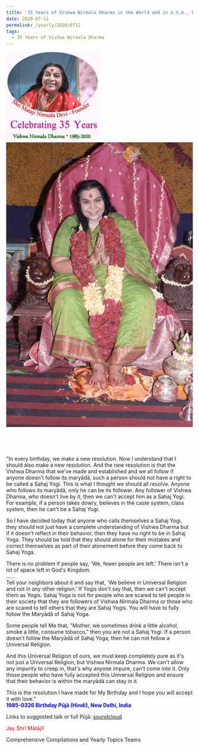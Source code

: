```yaml
---
title: '35 Years of Vishwa Nirmala Dharma in the World and in U.S.A., Post 11'
date: 2020-07-11
permalink: /yearly/2020/0711
tags:
  - 35 Years of Vishwa Nirmala Dharma
---
```


<div style="text-align: left"><img src="/images/Celebrating35YearsVishwaNirmalaDharma.png" width="250" /></div>

<div style="text-align: center"><img src="/images/image461.png" /></div>

<br>
<p style="color:DeepPink; text-align:center">
<font size="+2"><b></b><br></font>
</p>

<p>
"In every birthday, we make a new resolution. Now I understand that I should also make a new resolution. And the new resolution is that the Vishwa Dharma  that we've made and established and we all follow if anyone doesn't follow its maryādā, such a person should not have a right to be called a Sahaj Yogi. This is what I thought we should all resolve. Anyone who follows its maryādā, only he can be its follower. Any follower of Vishwa Dharma, who doesn't live by it, then we can't accept him as a Sahaj Yogi. For example, if a person takes dowry, believes in the caste system, class system, then he can't be a Sahaj Yogi.

So I have decided today that anyone who calls themselves a Sahaj Yogi, they should not just have a complete understanding of Vishwa Dharma but if it doesn't reflect in their behavior, then they have no right to be in Sahaj Yoga. They should be told that they should atone for their mistakes and correct themselves as part of their atonement before they come back to Sahaj Yoga. 

There is no problem if people say, 'We, fewer people are left.' There isn't a lot of space left in God's Kingdom.<br>
......<br>
Tell your neighbors about it and say that, 'We believe in Universal Religion and not in any other religion.' If Yogis don't say that, then we can't accept them as Yogis. Sahaj Yoga is not for people who are scared to tell people in their society that they are followers of Vishwa Nirmala Dharma or those who are scared to tell others that they are Sahaj Yogis. You will have to fully follow the Maryādā of Sahaj Yoga.

Some people tell Me that, "Mother, we sometimes drink a little alcohol, smoke a little, consume tobacco," then you are not a Sahaj Yogi. If a person doesn't follow the Maryādā of Sahaj Yoga, then he can not follow a Universal Religion. 

And this Universal Religion of ours, we must keep completely pure as it's not just a Universal Religion, but Vishwa Nirmala Dharma. We can't allow any impurity to creep in, that's why anyone impure, can't come into it. Only those people who have fully accepted this Universal Religion and ensure that their behavior is within the maryādā can stay in it. 

This is the resolution I have made for My Birthday and I hope you will accept it with love."<br>
<font color="blue"><b>1985-0326 Birthday Pūjā (Hindi), New Delhi, India</b></font><br>
</p>

Links to suggested talk or full Pūjā: <a href="https://soundcloud.com/nirmala-vidya-portal/19850326-janam-diwas-puja"> soundcloud</a><br>

<p style="color:red;">Jay Śhrī Mātājī!<br></p>

Comprehensive Compilations and Yearly Topics Teams